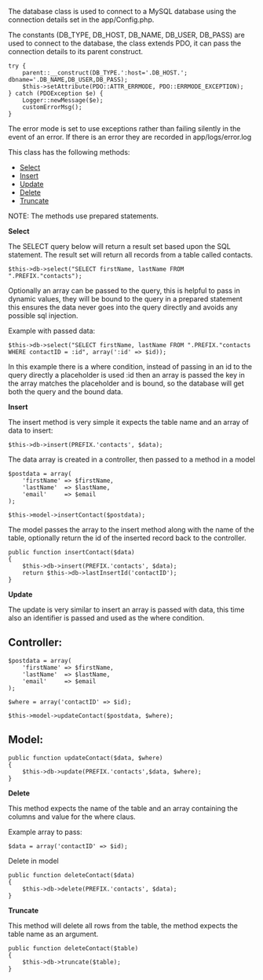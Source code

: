 The database class is used to connect to a MySQL database using the connection details set in the app/Config.php.

The constants (DB_TYPE, DB_HOST, DB_NAME, DB_USER, DB_PASS) are used to connect to the database, the class extends PDO, it can pass the connection details to its parent construct.

````
try {
	parent::__construct(DB_TYPE.':host='.DB_HOST.'; dbname='.DB_NAME,DB_USER,DB_PASS);
	$this->setAttribute(PDO::ATTR_ERRMODE, PDO::ERRMODE_EXCEPTION);
} catch (PDOException $e) {
	Logger::newMessage($e);
	customErrorMsg();
}
````

The error mode is set to use exceptions rather than failing silently in the event of an error. If there is an error they are recorded in app/logs/error.log

This class has the following methods:

- [Select](#select)
- [Insert](#insert)
- [Update](#update)
- [Delete](#delete)
- [Truncate](#truncate)

NOTE: The methods use prepared statements.

<a name='select'></a>

**Select**

The SELECT query below will return a result set based upon the SQL statement. The result set will return all records from a table called contacts.

````
$this->db->select("SELECT firstName, lastName FROM ".PREFIX."contacts");
````

Optionally an array can be passed to the query, this is helpful to pass in dynamic values, they will be bound to the query in a prepared statement this ensures the data never goes into the query directly and avoids any possible sql injection.

Example with passed data:

````
$this->db->select("SELECT firstName, lastName FROM ".PREFIX."contacts WHERE contactID = :id", array(':id' => $id));
````

In this example there is a where condition, instead of passing in an id to the query directly a placeholder is used :id then an array is passed the key in the array matches the placeholder and is bound, so the database will get both the query and the bound data.

<a name='insert'></a>
**Insert**

The insert method is very simple it expects the table name and an array of data to insert:

````
$this->db->insert(PREFIX.'contacts', $data);
````

The data array is created in a controller, then passed to a method in a model

````
$postdata = array(
    'firstName' => $firstName,
    'lastName'  => $lastName,                                 
    'email'     => $email                            
);

$this->model->insertContact($postdata); 
````

The model passes the array to the insert method along with the name of the table, optionally return the id of the inserted record back to the controller.

````
public function insertContact($data)
{
	$this->db->insert(PREFIX.'contacts', $data);
	return $this->db->lastInsertId('contactID');
}
````

<a name='update'></a>
**Update**

The update is very similar to insert an array is passed with data, this time also an identifier is passed and used as the where condition.

## Controller:

````
$postdata = array(
    'firstName' => $firstName,
    'lastName'  => $lastName,                                 
    'email'     => $email                            
);

$where = array('contactID' => $id);

$this->model->updateContact($postdata, $where); 
````

## Model:

````
public function updateContact($data, $where)
{
	$this->db->update(PREFIX.'contacts',$data, $where);
}
````

<a name='delete'></a>
**Delete**

This method expects the name of the table and an array containing the columns and value for the where claus.

Example array to pass:

````
$data = array('contactID' => $id);
````

Delete in model

````
public function deleteContact($data)
{
	$this->db->delete(PREFIX.'contacts', $data);
}
````

<a name='truncate'></a>
**Truncate**

This method will delete all rows from the table, the method expects the table name as an argument.

````
public function deleteContact($table)
{
    $this->db->truncate($table);
}
````
